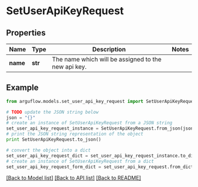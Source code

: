 # SetUserApiKeyRequest


## Properties

Name | Type | Description | Notes
------------ | ------------- | ------------- | -------------
**name** | **str** | The name which will be assigned to the new api key. | 

## Example

```python
from arguflow.models.set_user_api_key_request import SetUserApiKeyRequest

# TODO update the JSON string below
json = "{}"
# create an instance of SetUserApiKeyRequest from a JSON string
set_user_api_key_request_instance = SetUserApiKeyRequest.from_json(json)
# print the JSON string representation of the object
print SetUserApiKeyRequest.to_json()

# convert the object into a dict
set_user_api_key_request_dict = set_user_api_key_request_instance.to_dict()
# create an instance of SetUserApiKeyRequest from a dict
set_user_api_key_request_form_dict = set_user_api_key_request.from_dict(set_user_api_key_request_dict)
```
[[Back to Model list]](../README.md#documentation-for-models) [[Back to API list]](../README.md#documentation-for-api-endpoints) [[Back to README]](../README.md)


